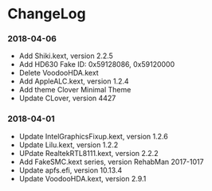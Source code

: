 ChangeLog
=========

### 2018-04-06
- Add Shiki.kext, version 2.2.5
- Add HD630 Fake ID: 0x59128086, 0x59120000
- Delete VoodooHDA.kext
- Add AppleALC.kext, version 1.2.4
- Add theme Clover Minimal Theme
- Update CLover, version 4427

### 2018-04-01
- Update IntelGraphicsFixup.kext, version 1.2.6
- Update Lilu.kext, version 1.2.2
- UPdate RealtekRTL8111.kext, version 2.2.2
- Add FakeSMC.kext series, version RehabMan 2017-1017
- Update apfs.efi, version 10.13.4
- Update VoodooHDA.kext, version 2.9.1
